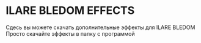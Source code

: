 # ILARE BLEDOM EFFECTS
Сдесь вы можете скачать дополнительные эффекты для ILARE BLEDOM
Просто скачайте эффекты в папку с программой
